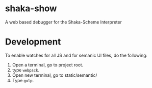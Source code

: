 # shaka-show
A web based debugger for the Shaka-Scheme Interpreter

# Development

To enable watches for all JS and for semanic UI files, do the following:

1. Open a terminal, go to project root.
2. type `webpack`.
3. Open new terminal, go to static/semantic/
4. Type `gulp`.
